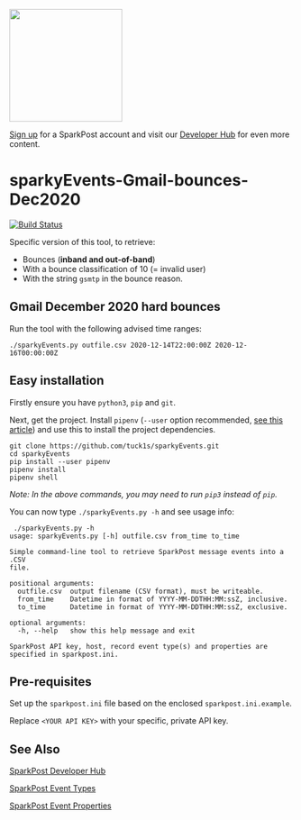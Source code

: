 <a href="https://www.sparkpost.com"><img src="https://www.sparkpost.com/sites/default/files/attachments/SparkPost_Logo_2-Color_Gray-Orange_RGB.svg" width="200px"/></a>

[Sign up](https://app.sparkpost.com/join?plan=free-0817?src=Social%20Media&sfdcid=70160000000pqBb&pc=GitHubSignUp&utm_source=github&utm_medium=social-media&utm_campaign=github&utm_content=sign-up) for a SparkPost account and visit our [Developer Hub](https://developers.sparkpost.com) for even more content.

# sparkyEvents-Gmail-bounces-Dec2020
[![Build Status](https://travis-ci.com/SparkPost/sparkyEvents-Gmail-bounces-Dec2020.svg?branch=master)](https://travis-ci.com/SparkPost/sparkyEvents-Gmail-bounces-Dec2020)

Specific version of this tool, to retrieve:
- Bounces (**inband and out-of-band**)
- With a bounce classification of 10 (= invalid user)
- With the string `gsmtp` in the bounce reason.



## Gmail December 2020 hard bounces

Run the tool with the following advised time ranges:

```
./sparkyEvents.py outfile.csv 2020-12-14T22:00:00Z 2020-12-16T00:00:00Z
```

## Easy installation

Firstly ensure you have `python3`, `pip` and `git`.

Next, get the project. Install `pipenv` (`--user` option recommended, [see this article](https://stackoverflow.com/questions/42988977/what-is-the-purpose-pip-install-user)) and use this to install the project dependencies.
```
git clone https://github.com/tuck1s/sparkyEvents.git
cd sparkyEvents
pip install --user pipenv
pipenv install
pipenv shell
```
_Note: In the above commands, you may need to run `pip3` instead of `pip`._

You can now type `./sparkyEvents.py -h` and see usage info:

```
 ./sparkyEvents.py -h
usage: sparkyEvents.py [-h] outfile.csv from_time to_time

Simple command-line tool to retrieve SparkPost message events into a .CSV
file.

positional arguments:
  outfile.csv  output filename (CSV format), must be writeable.
  from_time    Datetime in format of YYYY-MM-DDTHH:MM:ssZ, inclusive.
  to_time      Datetime in format of YYYY-MM-DDTHH:MM:ssZ, exclusive.

optional arguments:
  -h, --help   show this help message and exit

SparkPost API key, host, record event type(s) and properties are specified in sparkpost.ini.
```

## Pre-requisites
Set up the `sparkpost.ini` file based on the enclosed `sparkpost.ini.example`.

Replace `<YOUR API KEY>` with your specific, private API key.

## See Also
[SparkPost Developer Hub](https://developers.sparkpost.com/)

[SparkPost Event Types](https://developers.sparkpost.com/api/events/#header-event-types)

[SparkPost Event Properties](https://www.sparkpost.com/docs/tech-resources/webhook-event-reference/)

